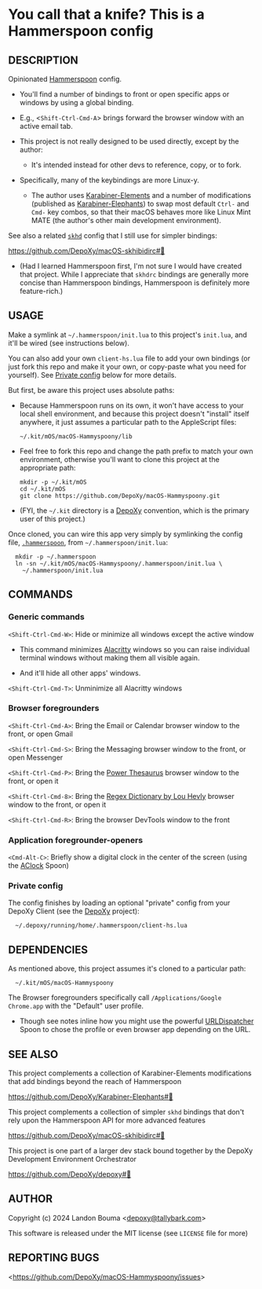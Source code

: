 You call that a knife? This is a Hammerspoon config
===================================================

## DESCRIPTION

  Opinionated [Hammerspoon](https://www.hammerspoon.org/) config.

  - You'll find a number of bindings to front or open specific apps
    or windows by using a global binding.

  - E.g., &lt;`Shift-Ctrl-Cmd-A`&gt; brings forward the browser
    window with an active email tab.

  - This project is not really designed to be used directly,
    except by the author:

    - It's intended instead for other devs to reference, copy, or to fork.

  - Specifically, many of the keybindings are more Linux-y.

    - The author uses
      [Karabiner-Elements](https://karabiner-elements.pqrs.org/)
      and a number of modifications (published as
      [Karabiner-Elephants](https://github.com/DepoXy/Karabiner-Elephants))
      to swap most default `Ctrl-` and `Cmd-` key combos, so that
      their macOS behaves more like Linux Mint MATE (the author's
      other main development environment).

  See also a related [`skhd`](https://github.com/koekeishiya/skhd) config
  that I still use for simpler bindings:

  https://github.com/DepoXy/macOS-skhibidirc#👤

  - (Had I learned Hammerspoon first, I'm not sure I would have
    created that project. While I appreciate that `skhdrc` bindings
    are generally more concise than Hammerspoon bindings, Hammerspoon
    is definitely more feature-rich.)

## USAGE

  Make a symlink at `~/.hammerspoon/init.lua` to this project's
  `init.lua`, and it'll be wired (see instructions below).

  You can also add your own `client-hs.lua` file to add
  your own bindings (or just fork this repo and make it
  your own, or copy-paste what you need for yourself).
  See [Private config](#private-config) below for more details.

  But first, be aware this project uses absolute paths:

  - Because Hammerspoon runs on its own, it won't have access to
    your local shell environment, and because this project doesn't
    "install" itself anywhere, it just assumes a particular
    path to the AppleScript files:

        ~/.kit/mOS/macOS-Hammyspoony/lib

  - Feel free to fork this repo and change the path prefix to match
    your own environment, otherwise you'll want to clone this project
    at the appropriate path:

        mkdir -p ~/.kit/mOS
        cd ~/.kit/mOS
        git clone https://github.com/DepoXy/macOS-Hammyspoony.git

  - (FYI, the `~/.kit` directory is a [DepoXy](https://github.com/DepoXy/depoxy)
    convention, which is the primary user of this project.)

  Once cloned, you can wire this app very simply by symlinking
  the config file, [`.hammerspoon`](.config/skhd/skhdrc),
  from `~/.hammerspoon/init.lua`:

      mkdir -p ~/.hammerspoon
      ln -sn ~/.kit/mOS/macOS-Hammyspoony/.hammerspoon/init.lua \
        ~/.hammerspoon/init.lua

## COMMANDS

### Generic commands

  `<Shift-Ctrl-Cmd-W>`: Hide or minimize all windows except the active window

  - This command minimizes [Alacritty](https://alacritty.org/) windows so you
    can raise individual terminal windows without making them all visible again.

  - And it'll hide all other apps' windows.

  `<Shift-Ctrl-Cmd-T>`: Unminimize all Alacritty windows

### Browser foregrounders

  `<Shift-Ctrl-Cmd-A>`: Bring the Email or Calendar browser window to
  the front, or open Gmail

  `<Shift-Ctrl-Cmd-S>`: Bring the Messaging browser window to
  the front, or open Messenger

  `<Shift-Ctrl-Cmd-P>`: Bring the [Power Thesaurus](https://www.powerthesaurus.org/)
  browser window to the front, or open it

  `<Shift-Ctrl-Cmd-8>`: Bring the
  [Regex Dictionary by Lou Hevly](https://www.visca.com/regexdict/)
  browser window to the front, or open it

  `<Shift-Ctrl-Cmd-R>`: Bring the browser DevTools window to the front

### Application foregrounder-openers

  `<Cmd-Alt-C>`: Briefly show a digital clock in the center of the screen
  (using the [AClock](https://www.hammerspoon.org/Spoons/AClock.html) Spoon)

### Private config

  The config finishes by loading an optional "private" config
  from your DepoXy Client (see the [DepoXy](https://github.com/DepoXy/depoxy)
  project):

      ~/.depoxy/running/home/.hammerspoon/client-hs.lua

## DEPENDENCIES

  As mentioned above, this project assumes it's cloned to a particular path:

      ~/.kit/mOS/macOS-Hammyspoony

  The Browser foregrounders specifically call `/Applications/Google Chrome.app`
  with the "Default" user profile.

  - Though see notes inline how you might use the powerful
    [URLDispatcher](https://www.hammerspoon.org/Spoons/URLDispatcher.html)
    Spoon to chose the profile or even browser app depending on the URL.

## SEE ALSO

  This project complements a collection of Karabiner-Elements
  modifications that add bindings beyond the reach of Hammerspoon

  https://github.com/DepoXy/Karabiner-Elephants#🐘

  This project complements a collection of simpler `skhd` bindings
  that don't rely upon the Hammerspoon API for more advanced features

  https://github.com/DepoXy/macOS-skhibidirc#👤

  This project is one part of a larger dev stack bound together
  by the DepoXy Development Environment Orchestrator

  https://github.com/DepoXy/depoxy#🍯

## AUTHOR

Copyright (c) 2024 Landon Bouma &lt;depoxy@tallybark.com&gt;

This software is released under the MIT license (see `LICENSE` file for more)

## REPORTING BUGS

&lt;https://github.com/DepoXy/macOS-Hammyspoony/issues&gt;

